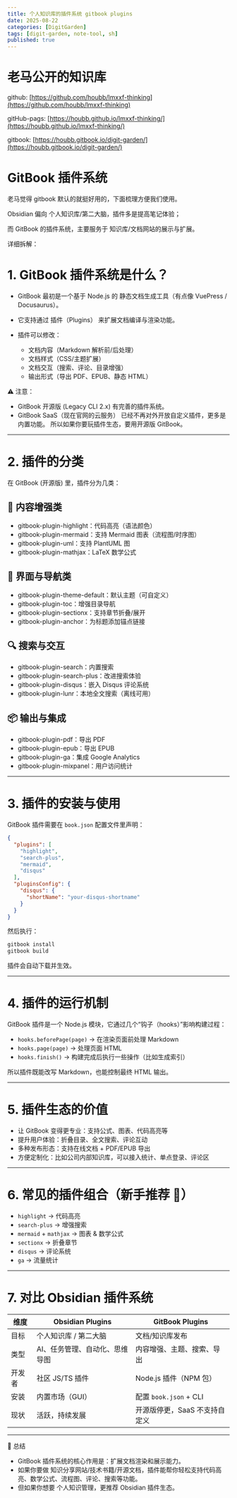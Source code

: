 ```yaml
---
title: 个人知识库的插件系统 gitbook plugins
date: 2025-08-22
categories: [DigitGarden]
tags: [digit-garden, note-tool, sh]
published: true
---
```



# 老马公开的知识库

github: [https://github.com/houbb/lmxxf-thinking](https://github.com/houbb/lmxxf-thinking)

gitHub-pags: [https://houbb.github.io/lmxxf-thinking/](https://houbb.github.io/lmxxf-thinking/)

gitbook: [https://houbb.gitbook.io/digit-garden/](https://houbb.gitbook.io/digit-garden/)

# GitBook 插件系统

老马觉得 gitbook 默认的就挺好用的，下面梳理方便我们使用。

Obsidian 偏向 个人知识库/第二大脑，插件多是提高笔记体验；

而 GitBook 的插件系统，主要服务于 知识库/文档网站的展示与扩展。

详细拆解：

# 1. GitBook 插件系统是什么？

* GitBook 最初是一个基于 Node.js 的 静态文档生成工具（有点像 VuePress / Docusaurus）。
* 它支持通过 插件（Plugins） 来扩展文档编译与渲染功能。
* 插件可以修改：

  * 文档内容（Markdown 解析前/后处理）
  * 文档样式（CSS/主题扩展）
  * 文档交互（搜索、评论、目录增强）
  * 输出形式（导出 PDF、EPUB、静态 HTML）

⚠️ 注意：

* GitBook 开源版 (Legacy CLI 2.x) 有完善的插件系统。
* GitBook SaaS（现在官网的云服务） 已经不再对外开放自定义插件，更多是内置功能。
  所以如果你要玩插件生态，要用开源版 GitBook。

---

# 2. 插件的分类

在 GitBook (开源版) 里，插件分为几类：

## 📄 内容增强类

* gitbook-plugin-highlight：代码高亮（语法颜色）
* gitbook-plugin-mermaid：支持 Mermaid 图表（流程图/时序图）
* gitbook-plugin-uml：支持 PlantUML 图
* gitbook-plugin-mathjax：LaTeX 数学公式

## 🎨 界面与导航类

* gitbook-plugin-theme-default：默认主题（可自定义）
* gitbook-plugin-toc：增强目录导航
* gitbook-plugin-sectionx：支持章节折叠/展开
* gitbook-plugin-anchor：为标题添加锚点链接

## 🔍 搜索与交互

* gitbook-plugin-search：内置搜索
* gitbook-plugin-search-plus：改进搜索体验
* gitbook-plugin-disqus：嵌入 Disqus 评论系统
* gitbook-plugin-lunr：本地全文搜索（离线可用）

## 📦 输出与集成

* gitbook-plugin-pdf：导出 PDF
* gitbook-plugin-epub：导出 EPUB
* gitbook-plugin-ga：集成 Google Analytics
* gitbook-plugin-mixpanel：用户访问统计

---

# 3. 插件的安装与使用

GitBook 插件需要在 `book.json` 配置文件里声明：

```json
{
  "plugins": [
    "highlight",
    "search-plus",
    "mermaid",
    "disqus"
  ],
  "pluginsConfig": {
    "disqus": {
      "shortName": "your-disqus-shortname"
    }
  }
}
```

然后执行：

```bash
gitbook install
gitbook build
```

插件会自动下载并生效。

---

# 4. 插件的运行机制

GitBook 插件是一个 Node.js 模块，它通过几个“钩子（hooks）”影响构建过程：

* `hooks.beforePage(page)` → 在渲染页面前处理 Markdown
* `hooks.page(page)` → 处理页面 HTML
* `hooks.finish()` → 构建完成后执行一些操作（比如生成索引）

所以插件既能改写 Markdown，也能控制最终 HTML 输出。

---

# 5. 插件生态的价值

* 让 GitBook 变得更专业：支持公式、图表、代码高亮等
* 提升用户体验：折叠目录、全文搜索、评论互动
* 多种发布形态：支持在线文档 + PDF/EPUB 导出
* 方便定制化：比如公司内部知识库，可以接入统计、单点登录、评论区

---

# 6. 常见的插件组合（新手推荐 🚀）

* `highlight` → 代码高亮
* `search-plus` → 增强搜索
* `mermaid` + `mathjax` → 图表 & 数学公式
* `sectionx` → 折叠章节
* `disqus` → 评论系统
* `ga` → 流量统计

---

# 7. 对比 Obsidian 插件系统

| 维度  | Obsidian Plugins | GitBook Plugins      |
| --- | ---------------- | -------------------- |
| 目标  | 个人知识库 / 第二大脑     | 文档/知识库发布             |
| 类型  | AI、任务管理、自动化、思维导图 | 内容增强、主题、搜索、导出        |
| 开发者 | 社区 JS/TS 插件      | Node.js 插件（NPM 包）    |
| 安装  | 内置市场（GUI）        | 配置 `book.json` + CLI |
| 现状  | 活跃，持续发展          | 开源版停更，SaaS 不支持自定义    |

---

📌 总结

* GitBook 插件系统的核心作用是：扩展文档渲染和展示能力。
* 如果你要做 知识分享网站/技术书籍/开源文档，插件能帮你轻松支持代码高亮、数学公式、流程图、评论、搜索等功能。
* 但如果你想要 个人知识管理，更推荐 Obsidian 插件生态。
